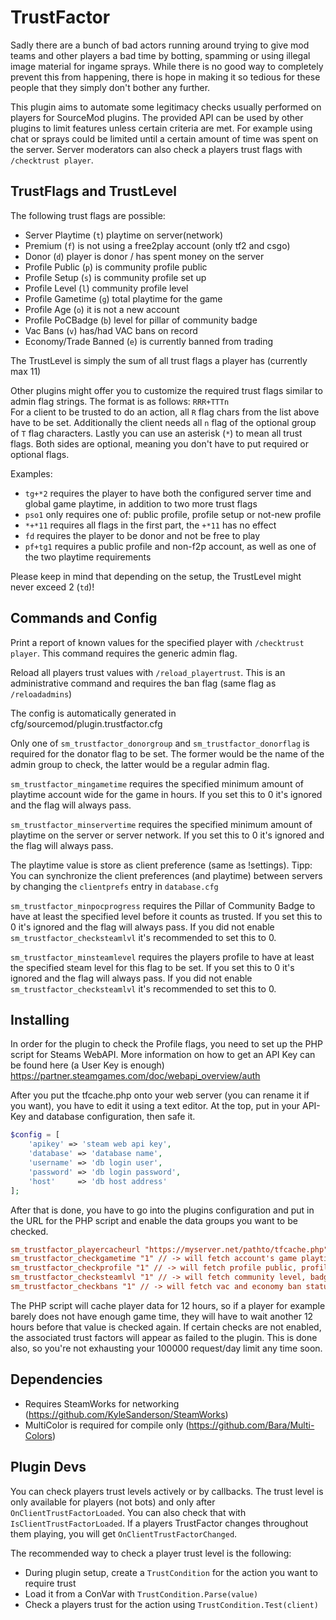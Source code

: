 # TrustFactor

Sadly there are a bunch of bad actors running around trying to give mod teams and other players a bad time by botting, spamming or using illegal image material for ingame sprays. While there is no good way to completely prevent this from happening, there is hope in making it so tedious for these people that they simply don't bother any further.

This plugin aims to automate some legitimacy checks usually performed on players for SourceMod plugins. The provided API can be used by other plugins to limit features unless certain criteria are met. For example using chat or sprays could be limited until a certain amount of time was spent on the server.
Server moderators can also check a players trust flags with `/checktrust player`.

## TrustFlags and TrustLevel

The following trust flags are possible:
* Server Playtime (`t`)  playtime on server(network)
* Premium (`f`) is not using a free2play account (only tf2 and csgo)
* Donor (`d`)  player is donor / has spent money on the server
* Profile Public (`p`)  is community profile public
* Profile Setup (`s`)  is community profile set up
* Profile Level (`l`)  community profile level
* Profile Gametime (`g`)  total playtime for the game
* Profile Age (`o`)  it is not a new account
* Profile PoCBadge (`b`)  level for pillar of community badge
* Vac Bans (`v`)  has/had VAC bans on record
* Economy/Trade Banned (`e`)  is currently banned from trading

The TrustLevel is simply the sum of all trust flags a player has (currently max 11)

Other plugins might offer you to customize the required trust flags similar to admin flag strings.
The format is as follows: `RRR+TTTn`   
For a client to be trusted to do an action, all `R` flag chars from the list above have to be set.
Additionally the client needs all `n` flag of the optional group of `T` flag characters.
Lastly you can use an asterisk (`*`) to mean all trust flags.
Both sides are optional, meaning you don't have to put required or optional flags.

Examples:
* `tg+*2` requires the player to have both the configured server time and global game playtime, in addition to two more trust flags
* `pso1` only requires one of: public profile, profile setup or not-new profile
* `*+*11` requires all flags in the first part, the `+*11` has no effect
* `fd` requires the player to be donor and not be free to play
* `pf+tg1` requires a public profile and non-f2p account, as well as one of the two playtime requirements

Please keep in mind that depending on the setup, the TrustLevel might never exceed 2 (`td`)!

## Commands and Config

Print a report of known values for the specified player with `/checktrust player`. This command requires the generic admin flag.

Reload all players trust values with `/reload_playertrust`. This is an administrative command and requires the ban flag (same flag as `/reloadadmins`)

The config is automatically generated in cfg/sourcemod/plugin.trustfactor.cfg

Only one of `sm_trustfactor_donorgroup` and `sm_trustfactor_donorflag` is required for the donator flag to be set. The former would be the name of the admin group to check, the latter would be a regular admin flag.

`sm_trustfactor_mingametime` requires the specified minimum amount of playtime account wide for the game in hours. If you set this to 0 it's ignored and the flag will always pass.

`sm_trustfactor_minservertime` requires the specified minimum amount of playtime on the server or server network. If you set this to 0 it's ignored and the flag will always pass.

The playtime value is store as client preference (same as !settings). Tipp: You can synchronize the client preferences (and playtime) between servers by changing the `clientprefs` entry in `database.cfg`

`sm_trustfactor_minpocprogress` requires the Pillar of Community Badge to have at least the specified level before it counts as trusted. If you set this to 0 it's ignored and the flag will always pass. If you did not enable `sm_trustfactor_checksteamlvl` it's recommended to set this to 0.

`sm_trustfactor_minsteamlevel` requires the players profile to have at least the specified steam level for this flag to be set. If you set this to 0 it's ignored and the flag will always pass. If you did not enable `sm_trustfactor_checksteamlvl` it's recommended to set this to 0.

## Installing

In order for the plugin to check the Profile flags, you need to set up the PHP script for Steams WebAPI. More information on how to get an API Key can be found here (a User Key is enough) https://partner.steamgames.com/doc/webapi_overview/auth

After you put the tfcache.php onto your web server (you can rename it if you want), you have to edit it using a text editor.
At the top, put in your API-Key and database configuration, then safe it.

```php
$config = [
	'apikey' => 'steam web api key',
	'database' => 'database name',
	'username' => 'db login user',
	'password' => 'db login password',
	'host'     => 'db host address'
];
```

After that is done, you have to go into the plugins configuration and put in the URL for the PHP script and enable the data groups you want to be checked.

```ini
sm_trustfactor_playercacheurl "https://myserver.net/pathto/tfcache.php"
sm_trustfactor_checkgametime "1" // -> will fetch account's game playtime
sm_trustfactor_checkprofile "1" // -> will fetch profile public, profile set up, fresh account
sm_trustfactor_checksteamlvl "1" // -> will fetch community level, badge level
sm_trustfactor_checkbans "1" // -> will fetch vac and economy ban status
```

The PHP script will cache player data for 12 hours, so if a player for example barely does not have enough game time, they will have to wait another 12 hours before that value is checked again. If certain checks are not enabled, the associated trust factors will appear as failed to the plugin. This is done also, so you're not exhausting your 100000 request/day limit any time soon.

## Dependencies

* Requires SteamWorks for networking (https://github.com/KyleSanderson/SteamWorks)
* MultiColor is required for compile only (https://github.com/Bara/Multi-Colors)

## Plugin Devs

You can check players trust levels actively or by callbacks. The trust level is only available for players (not bots) and only after `OnClientTrustFactorLoaded`. You can also check that with `IsClientTrustFactorLoaded`. If a players TrustFactor changes throughout them playing, you will get `OnClientTrustFactorChanged`.

The recommended way to check a player trust level is the following:
* During plugin setup, create a `TrustCondition` for the action you want to require trust
* Load it from a ConVar with `TrustCondition.Parse(value)`
* Check a players trust for the action using `TrustCondition.Test(client)`
